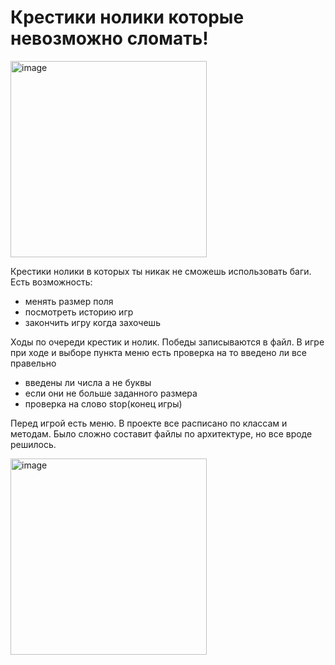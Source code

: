 <h1 background-colour=lightblue>Крестики нолики которые невозможно сломать!</h1>
<img width="314" alt="image" src="![Image alt](https://github.com/axioma2008/tic-tac-toe/assets/142029476/C:\Users\37529\OneDrive\Рабочий стол\информатика/krestiki-noliki.jpg)">
<p background-colour=lightblue> Крестики нолики в которых ты никак не сможешь использовать баги. Есть возможность:</p> 
<ul>
  <li>менять размер поля</li>
  <li>посмотреть историю игр</li>
  <li>закончить игру когда захочешь</li>
</ul>
<p>Ходы по очереди крестик и нолик. Победы записываются в файл. В игре при ходе и выборе пункта меню есть проверка на то введено ли все правельно
  <ul>
  <li>введены ли числа а не буквы</li>
  <li>если они не больше заданного размера</li>
  <li>проверка на слово stop(конец игры)</li>
</ul>

Перед игрой есть меню.
В проекте все расписано по классам и методам.
Было сложно составит файлы по архитектуре, но все вроде решилось.</p>





<img width="314" alt="image" src="https://github.com/axioma2008/tic-tac-toe/assets/142029476/00a84ee3-698f-4587-b61b-1426b36ab3d1">

